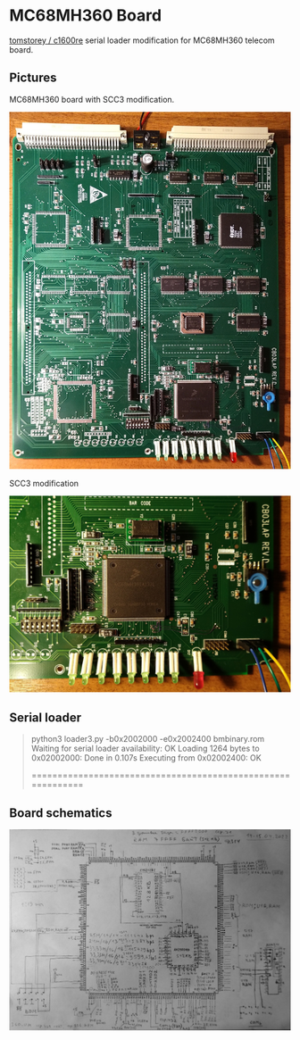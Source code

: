 # MC68MH360 Board

[tomstorey / c1600re](https://github.com/tomstorey/c1600re) serial loader modification for MC68MH360 telecom board.

 
## Pictures

MC68MH360 board with SCC3 modification.

![MC68MH360 board](/b_1.jpg)


SCC3 modification 

![SCC3 modification](/b_2.jpg)


## Serial loader

>python3 loader3.py -b0x2002000 -e0x2002400 bmbinary.rom
>Waiting for serial loader availability: OK
>Loading 1264 bytes to 0x02002000: Done in 0.107s
>Executing from 0x02002400: OK
>
>============================================================


##  Board schematics
 
![Board schematics](/s.jpg)
